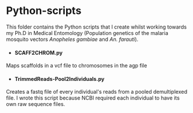 # **Python-scripts**
This folder contains the Python scripts that I create whilst working towards my Ph.D in Medical Entomology (Population genetics of the malaria mosquito vectors *Anopheles gambiae* and *An. farauti*).

- #### SCAFF2CHROM.py
Maps scaffolds in a vcf file to chromosomes in the agp file

- #### TrimmedReads-Pool2Individuals.py
Creates a fastq file of every individual's reads from a pooled demultiplexed file. I wrote this script because NCBI required each individual to have its own raw sequence files.
